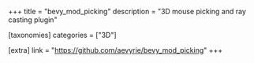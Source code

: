 +++
title = "bevy_mod_picking"
description = "3D mouse picking and ray casting plugin"

[taxonomies]
categories = ["3D"]

[extra]
link = "https://github.com/aevyrie/bevy_mod_picking"
+++
